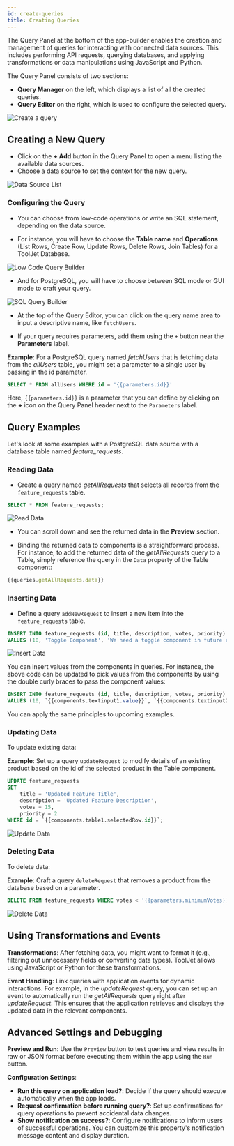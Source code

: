 ```yaml
---
id: create-queries
title: Creating Queries
---
```


The Query Panel at the bottom of the app-builder enables the creation and management of queries for interacting with connected data sources. This includes performing API requests, querying databases, and applying transformations or data manipulations using JavaScript and Python.

The Query Panel consists of two sections:
- **Query Manager** on the left, which displays a list of all the created queries.
- **Query Editor** on the right, which is used to configure the selected query.

<div style={{textAlign: 'center', marginBottom:'15px'}}>
    <img className="screenshot-full" src="/img/v2-beta/app-builder/walkthrough/create-queries/query-panel-preview.png" alt="Create a query" />
</div>

## Creating a New Query
- Click on the **+ Add** button in the Query Panel to open a menu listing the available data sources.
- Choose a data source to set the context for the new query.

<div style={{textAlign: 'center', marginBottom:'15px'}}>
    <img className="screenshot-full" src="/img/v2-beta/app-builder/walkthrough/create-queries/data-source-list.png" alt="Data Source List" />
</div>

### Configuring the Query
- You can choose from low-code operations or write an SQL statement, depending on the data source. 

- For instance, you will have to choose the **Table name** and **Operations** (List Rows, Create Row, Update Rows, Delete Rows, Join Tables) for a ToolJet Database. 

<div style={{textAlign: 'center', marginBottom:'15px'}}>
    <img className="screenshot-full" src="/img/v2-beta/app-builder/walkthrough/create-queries/low-code-query-builder.png" alt="Low Code Query Builder" />
</div>

- And for PostgreSQL, you will have to choose between SQL mode or GUI mode to craft your query. 

<div style={{textAlign: 'center', marginBottom:'15px'}}>
    <img className="screenshot-full" src="/img/v2-beta/app-builder/walkthrough/create-queries/sql-query-builder.png" alt="SQL Query Builder" />
</div>

- At the top of the Query Editor, you can click on the query name area to input a descriptive name, like `fetchUsers`.

- If your query requires parameters, add them using the `+` button near the **Parameters** label.

**Example**: For a PostgreSQL query named *fetchUsers* that is fetching data from the *allUsers* table, you might set a parameter to a single user by passing in the id parameter.

```sql
SELECT * FROM allUsers WHERE id = '{{parameters.id}}'
```

Here, `{{parameters.id}}` is a parameter that you can define by clicking on the **+** icon on the Query Panel header next to the `Parameters` label.

## Query Examples

Let's look at some examples with a PostgreSQL data source with a database table named *feature_requests*.

### Reading Data 
- Create a query named *getAllRequests* that selects all records from the `feature_requests` table.

```sql
SELECT * FROM feature_requests;
```

<div style={{textAlign: 'center', marginBottom:'15px'}}>
    <img className="screenshot-full" src="/img/v2-beta/app-builder/walkthrough/create-queries/read-data.gif" alt="Read Data" />
</div>

- You can scroll down and see the returned data in the **Preview** section.

- Binding the returned data to components is a straightforward process. For instance, to add the returned data of the *getAllRequests* query to a Table, simply reference the query in the `Data` property of the Table component:

```js
{{queries.getAllRequests.data}}
```

### Inserting Data 
- Define a query `addNewRequest` to insert a new item into the `feature_requests` table.

```sql
INSERT INTO feature_requests (id, title, description, votes, priority)
VALUES (10, 'Toggle Component', 'We need a toggle component in future release.', 0, 2);
```

<div style={{textAlign: 'center', marginBottom:'15px'}}>
    <img className="screenshot-full" src="/img/v2-beta/app-builder/walkthrough/create-queries/insert-data.png" alt="Insert Data" />
</div>

You can insert values from the components in queries. For instance, the above code can be updated to pick values from the components by using the double curly braces to pass the component values:

```sql
INSERT INTO feature_requests (id, title, description, votes, priority)
VALUES (10, `{{components.textinput1.value}}`, `{{components.textinput2.value}}`, 0, 2);
```

You can apply the same principles to upcoming examples.

### Updating Data 

To update existing data:

**Example**: Set up a query `updateRequest` to modify details of an existing product based on the id of the selected product in the Table component.

```sql
UPDATE feature_requests
SET 
    title = 'Updated Feature Title',
    description = 'Updated Feature Description',
    votes = 15,
    priority = 2
WHERE id = `{{components.table1.selectedRow.id}}`;
```

<div style={{textAlign: 'center', marginBottom:'15px'}}>
    <img className="screenshot-full" src="/img/v2-beta/app-builder/walkthrough/create-queries/update-data.png" alt="Update Data" />
</div>


### Deleting Data 
To delete data:

**Example**: Craft a query `deleteRequest` that removes a product from the database based on a parameter.

```sql
DELETE FROM feature_requests WHERE votes < '{{parameters.minimumVotes}}';
```

<div style={{textAlign: 'center', marginBottom:'15px'}}>
    <img className="screenshot-full" src="/img/v2-beta/app-builder/walkthrough/create-queries/delete-data.png" alt="Delete Data" />
</div>

## Using Transformations and Events

**Transformations**: After fetching data, you might want to format it (e.g., filtering out unnecessary fields or converting data types). ToolJet allows using JavaScript or Python for these transformations.

**Event Handling**: Link queries with application events for dynamic interactions. For example, in the *updateRequest* query, you can set up an event to automatically run the *getAllRequests* query right after *updateRequest*. This ensures that the application retrieves and displays the updated data in the relevant components.

## Advanced Settings and Debugging

**Preview and Run**: Use the `Preview` button to test queries and view results in raw or JSON format before executing them within the app using the `Run` button.

**Configuration Settings**:
- **Run this query on application load?**: Decide if the query should execute automatically when the app loads.
- **Request confirmation before running query?**: Set up confirmations for query operations to prevent accidental data changes.
- **Show notification on success?**: Configure notifications to inform users of successful operations. You can customize this property's notification message content and display duration.
